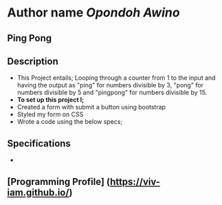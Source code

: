 # Author name _Opondoh Awino_

## **Ping Pong**

## Description

- This Project entails; Looping through a counter from 1 to the input and having the output as "ping" for numbers divisible by 3, "pong" for numbers divisible by 5 and "pingpong" for numbers divisible by 15.
- **To set up this project I;**
- Created a form with submit a button using bootstrap
- Styled my form on CSS
- Wrote a code using the below specs;

## Specifications

-

## [Programming Profile] (<https://viv-iam.github.io/>)
